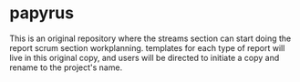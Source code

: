 # papyrus
This is an original repository where the streams section can start doing the report scrum section workplanning. templates for each type of report will live in this original copy, and users will be directed to initiate a copy and rename to the project's name.
